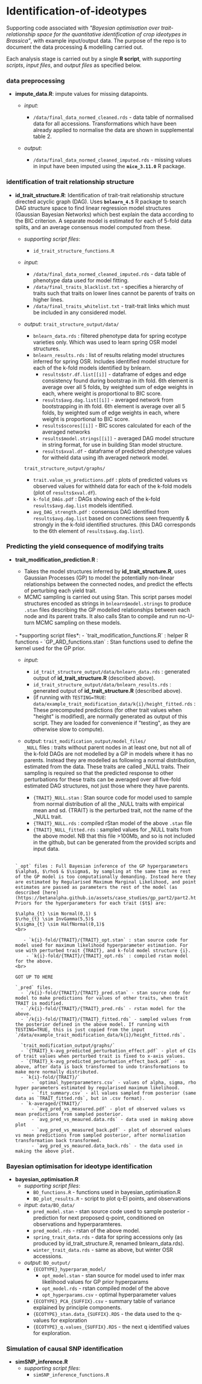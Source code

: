 # Identification-of-ideotypes

Supporting code associated with *"Bayesian optimisation over trait-relationship space for the quantitative identification of crop ideotypes in Brassica"*, with example input/output data. The purpose of the repo is to document the data processing & modelling carried out.

Each analysis stage is carried out by a single **R script**, with *supporting scripts*, *input files*, and *output files* as specified below.


### data preprocessing
- **impute_data.R**: impute values for missing datapoints.

	- *input*:
		- `/data/final_data_normed_cleaned.rds` - data table of normalised data for all accessions. Transformations which have been already applied to normalise the data are shown in supplemental table 2.

	- *output*:
		- `/data/final_data_normed_cleaned_imputed.rds` - missing values in input have been imputed using the **`mice_3.11.0`** R package.


### identification of trait relationship structure
- **id_trait_structure.R**: Identification of trait-trait relationship structure directed acyclic graph (DAG). Uses **`bnlearn_4.5`** R package to search DAG structure space to find linear regression model structures (Gaussian Bayesian Networks) which best explain the data according to the BIC criterion. A separate model is estimated for each of 5-fold data splits, and an average consensus model computed from these.

	- *supporting script files*:
	  - `id_trait_structure_functions.R`

	- *input*:
		- `/data/final_data_normed_cleaned_imputed.rds` - data table of phenotype data used for model fitting.
		- `/data/final_traits_blacklist.txt` - specifies a hierarchy of traits such that traits on lower lines cannot be parents of traits on higher lines.
		- `/data/final_traits_whitelist.txt` - trait-trait links which must be included in any considered model.

	- *output*:
		`trait_structure_output/data/`
		- `bnlearn_data.rds` : filtered phenotype data for spring ecotype varieties only. Which was used to learn spring OSR model structures.
		- `bnlearn_results.rds` : list of results relating model structures inferred for spring OSR. Includes identified model structure for each of the k-fold models identified by bnlearn.
			- `results$str.df.list[[i]]` - dataframe of edges and edge consistency found during bootstrap in ith fold. 6th element is average over all 5 folds, by weighted sum of edge weights in each, where weight is proportional to BIC score.
			- `results$avg.dag.list[[i]]` - averaged network from bootstrapping in ith fold. 6th element is average over all 5 folds, by weighted sum of edge weights in each, where weight is proportional to BIC score.
			- `results$scores[[i]]` - BIC scores calculated for each of the averaged networks
			- `results$model.strings[[i]]` - averaged DAG model structure in string format, for use in building Stan model structure.
			- `results$xval.df` - dataframe of predicted phenotype values for witheld data using ith averaged network model.

		`trait_structure_output/graphs/`
		- `trait.value_vs_predictions.pdf` : plots of predicted values vs observed values for withheld data for each of the k-fold models (plot of `results$xval.df`).
		- `k-fold_DAGs.pdf` : DAGs showing each of the k-fold `results$avg.dag.list` models identified.
		- `avg_DAG_strength.pdf` : consensus DAG identified from `results$avg.dag.list` based on connections seen frequently & strongly in the k-fold identified structures. (this DAG corresponds to the 6th element of `results$avg.dag.list`).


### Predicting the yield consequence of modifying traits
- **trait_modification_prediction.R** :
    - Takes the model structures inferred by **id_trait_structure.R**, uses Gaussian Processes (GP) to model the potentially non-linear relationships between the connected nodes, and predict the effects of perturbing each yield trait.
    - MCMC sampling is carried out using Stan. This script parses model structures encoded as strings in `bnlearn$model.strings` to produce `.stan` files describing the GP modelled relationships between each node and its parent traits. It also calls Stan to compile and run no-U-turn MCMC sampling on these models.
    <br>
	- *supporting script files*:
		- `trait_modification_functions.R` : helper R functions
		- `GP_ARD_functions.stan` : Stan functions used to define the kernel used for the GP prior.

	- *input*:
		- `id_trait_structure_output/data/bnlearn_data.rds` : generated output of  **id_trait_structure.R** (described above).
		- `id_trait_structure_output/data/bnlearn_results.rds` : generated output of  **id_trait_structure.R** (described above).
		- (if running with `TESTING=TRUE`:
		`data/example_trait_modification_data/k{i}/height_fitted.rds` : These precomputed predictions (for other trait values when "height" is modified), are normally generated as output of this script. They are loaded for convenience if "testing", as they are otherwise slow to compute).

	- *output*:
		`trait_modification_output/model_files/`<br>
    `_NULL` files : traits without parent nodes in at least one, but not all of the k-fold DAGs are not modelled by a GP in models where it has no parents. Instead they are modelled as following a normal distribution, estimated from the data. These traits are called _NULL traits. Their sampling is required so that the predicted response to other perturbations for these traits can be averaged over all five-fold estimated DAG structures, not just those where they have parents.
		- `{TRAIT}_NULL.stan` : Stan source code for model used to sample from normal distribution of  all the _NULL traits with empirical mean and sd. {TRAIT} is the perturbed trait, not the name of the _NULL trait.
		- `{TRAIT}_NULL.rds` : compiled rStan model of the above `.stan` file
		- `{TRAIT}_NULL_fitted.rds` : sampled values for _NULL traits from the above model. NB that this file >100Mb, and so is not included in the github, but can be generated from the provided scripts and input data.
    <br>

      `_opt` files : Full Bayesian inference of the GP hyperparameters $\alpha$, $\rho$ & $\sigma$, by sampling at the same time as rest of the GP model is too computationally demanding. Instead here they are estimated by Regularised Maximum Marginal Likelihood, and point estimates are passed as parameters the rest of the model (as described [here](https://betanalpha.github.io/assets/case_studies/gp_part2/part2.html#3_regularized_maximum_marginal_likelihood)). Priors for the hyperparameters for each trait ($t$) are:

      $\alpha_{t} \sim Normal(0,1) $
      $\rho_{t} \sim InvGamma(5,5)$
      $\sigma_{t} \sim HalfNormal(0,1)$
      <br>

		 - `k{i}-fold/{TRAIT}/{TRAIT}_opt.stan` : stan source code for model used for maximum likelihood hyperparameter estimation. For use with perturbed trait {TRAIT}, and k-fold model structure {i}.
		  - `k{i}-fold/{TRAIT}/{TRAIT}_opt.rds` : compiled rstan model for the above.
      <br>

      GOT UP TO HERE

      `_pred` files.
		- `/k{i}-fold/{TRAIT}/{TRAIT}_pred.stan` - stan source code for model to make predictions for values of other traits, when trait TRAIT is modified.
		- `/k{i}-fold/{TRAIT}/{TRAIT}_pred.rds` - rstan model for the above.
		- `/k{i}-fold/{TRAIT}/{TRAIT}_fitted.rds` - sampled values from the posterior defined in the above model. If running with TESTING=TRUE, this is just copied from the input `/data/example_trait_modification_data/k{i}/height_fitted.rds`.

		`trait_modification_output/graphs/`
		- `{TRAIT}_k-avg_predicted_perturbation_effect.pdf` - plot of CIs of trait values when perturbed trait is fixed to x-axis values.
		- `{TRAIT}_k-avg_predicted_perturbation_effect_back.pdf` - as above, after data is back transformed to undo transformations to make more normally distributed.
		- `k{i}-fold/{TRAIT}/`
			- `optimal_hyperparameters.csv` - values of alpha, sigma, rho hyper parameters estimated by regularised maximum likelihood.
			- `fit_summary.csv` - all values sampled from posterior (same data as `TRAIT_fitted.rds`, but in .csv format).
		- `k-averaged/{TRAIT}/`
			- `avg_pred_vs_measured.pdf` - plot of observed values vs mean predictions from sampled posterior.
			- `avg_pred_vs_meaured.data.rds` - data used in making above plot
			- `avg_pred_vs_measured_back.pdf` - plot of observed values vs mean predictions from sampled posterior, after normalisation transformation back transformed.
			- `avg_pred_vs_meaured.data_back.rds` - the data used in making the above plot.


### Bayesian optimisation for ideotype identification
- **bayesian_optimisation.R**
	- *supporting script files*:
		- `BO_functions.R` - functions used in bayesian_optimisation.R
		- `BO_plot_results.R` - script to plot q-EI points, and observations
	- *input*:
		`data/BO_data/`
		- `pred_model.stan` - stan source code used to sample posterior - prediction for next proposed q-point, conditioned on observations and hyperparamteres.
		- `pred_model.rds` - rstan of the above model.
		- `spring_trait_data.rds` - data for spring accessions only (as produced by id_trait_structure.R, renamed bnlearn_data.rds).
		- `winter_trait_data.rds` - same as above, but winter OSR accessions.
	- *output*:
		`BO_output/`
		- `{ECOTYPE}_hyperparam_model/`
			- `opt_model.stan` - stan source for model used to infer max likelihood values for GP prior hyperparams
			-	`opt_model.rds` - rstan compiled model of the above
			-	`opt_hyperparams.csv` - optimal hyperparameter values
		- `{ECOTYPE}_PCA_{SUFFIX}.csv` - summary table of variance explained by principle components.
		- `{ECOTYPE}_stan.data_{SUFFIX}.RDS` - the data used to the q-values for exploration
		- `{ECOTYPE}_q.values_{SUFFIX}.RDS` - the next q identified values for exploration.

### Simulation of causal SNP identification
- **simSNP_inference.R**
	- *supporting script files*:
	  - `simSNP_inference_functions.R`
